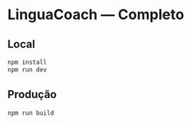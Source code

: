 # LinguaCoach — Completo
## Local
```bash
npm install
npm run dev
```
## Produção
```bash
npm run build
```
